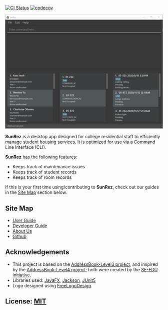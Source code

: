 [![CI Status](https://github.com/AY2021S2-CS2103-T14-1/tp/workflows/Java%20CI/badge.svg)](https://github.com/AY2021S2-CS2103-T14-1/tp/actions)
[![codecov](https://codecov.io/gh/AY2021S2-CS2103-T14-1/tp/branch/master/graph/badge.svg)](https://codecov.io/gh/AY2021S2-CS2103-T14-1/tp)

![Ui](docs/images/Ui.png)

**SunRez** is a desktop app designed for college residential staff to efficiently manage student housing services. It is optimized for use via a Command Line Interface (CLI).

**SunRez** has the following features:
* Keeps track of maintenance issues
* Keeps track of student records
* Keeps track of room records

If this is your first time using/contributing to **SunRez**, check out our guides in the [Site Map](#site-map) section below.

## Site Map

* [User Guide](docs/UserGuide.md)
* [Developer Guide](docs/DeveloperGuide.md)
* [About Us](docs/AboutUs.md)
* [Github](https://github.com/AY2021S2-CS2103-T14-1/tp)

## Acknowledgements

* This project is based on the [AddressBook-Level3 project](https://se-education.org/addressbook-level3/),
  and inspired by the [AddressBook-Level4 project](https://se-education.org/addressbook-level4/);
  both were created by the [SE-EDU initiative](https://se-education.org).
* Libraries used: [JavaFX](https://openjfx.io/), [Jackson](https://github.com/FasterXML/jackson), [JUnit5](https://github.com/junit-team/junit5)
* Logo designed using [FreeLogoDesign](https://www.freelogodesign.org/).

## License: [MIT](LICENSE)

